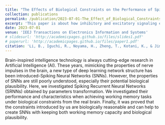 ```yaml
---
title: "The Effects of Biological Constraints on the Performance of Spiking Neural Networks"
collection: publications
permalink: /publication/2023-07-01-The_Effect_of_Biological_Constraints
excerpt: 'This paper is about how inhibitory and excitatory signaling effect the task performance of transferred SNNs differently.'
date: 2023-07-01
venue: 'IEEJ Transactions on Electronics Information and Systems'
# slidesurl: 'http://academicpages.github.io/files/slides1.pdf'
# paperurl: 'http://academicpages.github.io/files/paper1.pdf'
citation: 'Li, B., Iguchi, R., Noyama, H., Zheng, T., Kotani, K., & Jimbo, Y. (2023). The Effects of Biological Constraints on the Performance of Spiking Neural Networks. IEEJ Transactions on Electronics, Information and Systems, 143(7), 634-640.'
---
```


Brain-inspired intelligence technology is always cutting-edge research in Artificial Intelligence (AI). These years, mimicking the properties of nerve impulses in the brain, a new type of deep learning network structure has been introduced-Spiking Neural Networks (SNNs). However, the properties of SNNs are still poorly understood, especially their potential biological plausibility. Here, we investigated Spiking Recurrent Neural Networks (SRNNs) obtained by parameters transformation. We investigated their performance and characteristics when achieving working memory tasks under biological constraints from the real brain. Finally, it was proved that the constraints introduced by us are biologically reasonable and can help to create SNNs with keeping both working memory capacity and biological plausibility.

